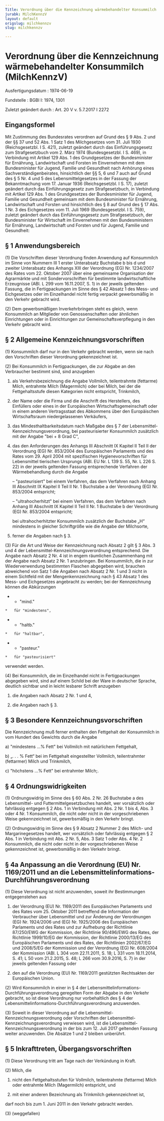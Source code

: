 ```yaml
---
Title: Verordnung über die Kennzeichnung wärmebehandelter Konsummilch
jurabk: MilchKennzV
layout: default
origslug: milchkennzv
slug: milchkennzv

---
```


# Verordnung über die Kennzeichnung wärmebehandelter Konsummilch (MilchKennzV)

Ausfertigungsdatum
:   1974-06-19

Fundstelle
:   BGBl I: 1974, 1301

Zuletzt geändert durch
:   Art. 20 V v. 5.7.2017 I 2272


## Eingangsformel

Mit Zustimmung des Bundesrates verordnen
auf Grund des § 9 Abs. 2 und der §§ 37 und 52 Abs. 1 Satz 1 des Milchgesetzes vom 31. Juli 1930 (Reichsgesetzbl. I S. 421), zuletzt geändert durch das Einführungsgesetz zum Strafgesetzbuch vom 2. März 1974 (Bundesgesetzbl. I S. 469), in Verbindung mit Artikel 129 Abs. 1 des Grundgesetzes der Bundesminister für Ernährung, Landwirtschaft und Forsten im Einvernehmen mit dem Bundesminister für Jugend, Familie und Gesundheit nach Anhörung eines Sachverständigenbeirates,
hinsichtlich der §§ 5, 6 und 7 auch auf Grund des § 5 Nr. 4 und 5 des Lebensmittelgesetzes in der Fassung der Bekanntmachung vom 17. Januar 1936 (Reichsgesetzbl. I S. 17), zuletzt geändert durch das Einführungsgesetz zum Strafgesetzbuch, in Verbindung mit Artikel 129 Abs. 1 des Grundgesetzes der Bundesminister für Jugend, Familie und Gesundheit gemeinsam mit dem Bundesminister für Ernährung, Landwirtschaft und Forsten
und hinsichtlich des § 8 auf Grund des § 17 Abs. 1 Nr. 3 des Eichgesetzes vom 11. Juli 1969 (Bundesgesetzbl. I S. 759), zuletzt geändert durch das Einführungsgesetz zum Strafgesetzbuch, der Bundesminister für Wirtschaft im Einvernehmen mit den Bundesministern für Ernährung, Landwirtschaft und Forsten und für Jugend, Familie und Gesundheit:


## § 1 Anwendungsbereich

(1) Die Vorschriften dieser Verordnung finden Anwendung auf Konsummilch im Sinne von Nummern III 1 erster Unterabsatz Buchstabe b bis d und zweiter Unterabsatz des Anhangs XIII der Verordnung (EG) Nr. 1234/2007 des Rates vom 22. Oktober 2007 über eine gemeinsame Organisation der Agrarmärkte und mit Sondervorschriften für bestimmte landwirtschaftliche Erzeugnisse (ABl. L 299 vom 16.11.2007, S. 1) in der jeweils geltenden Fassung, die in Fertigpackungen im Sinne des § 42 Absatz 1 des Mess- und Eichgesetzes oder im Einzelhandel nicht fertig verpackt gewerbsmäßig in den Verkehr gebracht wird.

(2) Dem gewerbsmäßigen Inverkehrbringen steht es gleich, wenn Konsummilch an Mitglieder von Genossenschaften oder ähnlichen Einrichtungen oder in Einrichtungen zur Gemeinschaftsverpflegung in den Verkehr gebracht wird.


## § 2 Allgemeine Kennzeichnungsvorschriften

(1) Konsummilch darf nur in den Verkehr gebracht werden, wenn sie nach den Vorschriften dieser Verordnung gekennzeichnet ist.

(2) Bei Konsummilch in Fertigpackungen, die zur Abgabe an den Verbraucher bestimmt sind, sind anzugeben

1.  als Verkehrsbezeichnung die Angabe Vollmilch, teilentrahmte (fettarme) Milch, entrahmte Milch (Magermilch) oder bei Milch, bei der die Fettgehaltsstufe diesen Kategorien nicht entspricht, Trinkmilch,


2.  der Name oder die Firma und die Anschrift des Herstellers, des Einfüllers oder eines in der Europäischen Wirtschaftsgemeinschaft oder in einem anderen Vertragsstaat des Abkommens über den Europäischen Wirtschaftsraum niedergelassenen Verkäufers,


3.  das Mindesthaltbarkeitsdatum nach Maßgabe des § 7 der Lebensmittel-Kennzeichnungsverordnung, bei pasteurisierter Konsummilch zusätzlich mit der Angabe "bei + 8
    Grad C",


4.  das den Anforderungen des Anhangs III Abschnitt IX Kapitel II Teil II der Verordnung (EG) Nr. 853/2004 des Europäischen Parlaments und des Rates vom 29. April 2004 mit spezifischen Hygienevorschriften für Lebensmittel tierischen Ursprungs (ABl. EU Nr. L 139 S. 55, Nr. L 226 S. 22) in der jeweils geltenden Fassung entsprechende Verfahren der Wärmebehandlung durch die Angabe

    –   "pasteurisiert" bei einem Verfahren, das dem Verfahren nach Anhang III Abschnitt IX Kapitel II Teil II Nr. 1 Buchstabe a der Verordnung (EG) Nr. 853/2004 entspricht;


    –   "ultrahocherhitzt" bei einem Verfahren, das dem Verfahren nach Anhang III Abschnitt IX Kapitel II Teil II Nr. 1 Buchstabe b der Verordnung (EG) Nr. 853/2004 entspricht;




    bei ultrahocherhitzter Konsummilch zusätzlich der Buchstabe „H“ mindestens in gleicher Schriftgröße wie die Angabe der Milchsorte,


5.  ferner die Angaben nach § 3.




(3) Für die Art und Weise der Kennzeichnung nach Absatz 2 gilt § 3 Abs. 3 und 4 der Lebensmittel-Kennzeichnungsverordnung entsprechend. Die Angabe nach Absatz 2 Nr. 4 ist in engem räumlichen Zusammenhang mit der Angabe nach Absatz 2 Nr. 1 anzubringen. Bei Konsummilch, die in zur Wiederverwendung bestimmten Flaschen abgegeben wird, brauchen abweichend von Satz 1 die Angaben nach Absatz 2 Nr. 1 und 3 nicht in einem Sichtfeld mit der Mengenkennzeichnung nach § 43 Absatz 1 des Mess- und Eichgesetzes angebracht zu werden; bei der Kennzeichnung können die Abkürzungen

*    *   "mind."

    *   für "mindestens",


*    *   "haltb."

    *   für "haltbar",


*    *   "pasteur."

    *   für "pasteurisiert"



verwendet werden.

(4) Bei Konsummilch, die im Einzelhandel nicht in Fertigpackungen abgegeben wird, sind auf einem Schild bei der Ware in deutscher Sprache, deutlich sichtbar und in leicht lesbarer Schrift anzugeben

1.  die Angaben nach Absatz 2 Nr. 1 und 4,


2.  die Angaben nach § 3.





## § 3 Besondere Kennzeichnungsvorschriften

Die Kennzeichnung muß ferner enthalten den Fettgehalt der Konsummilch in vom Hundert des Gewichts durch die Angabe

a)  "mindestens ...% Fett" bei Vollmilch mit natürlichem Fettgehalt,


b)  „. . . % Fett“ bei im Fettgehalt eingestellter Vollmilch, teilentrahmter (fettarmer) Milch und Trinkmilch,


c)  "höchstens ...% Fett" bei entrahmter Milch;.





## § 4 Ordnungswidrigkeiten

(1) Ordnungswidrig im Sinne des § 60 Abs. 2 Nr. 26 Buchstabe a des Lebensmittel- und Futtermittelgesetzbuches handelt, wer vorsätzlich oder fahrlässig entgegen § 2 Abs. 1 in Verbindung mit Abs. 2 Nr. 1 bis 4, Abs. 3 oder 4 Nr. 1 Konsummilch, die nicht oder nicht in der vorgeschriebenen Weise gekennzeichnet ist, gewerbsmäßig in den Verkehr bringt.

(2) Ordnungswidrig im Sinne des § 9 Absatz 2 Nummer 2 des Milch- und Margarinegesetzes handelt, wer vorsätzlich oder fahrlässig entgegen § 2 Abs. 1 in Verbindung mit Abs. 2 Nr. 5, Abs. 3 Satz 1 oder Abs. 4 Nr. 2 Konsummilch, die nicht oder nicht in der vorgeschriebenen Weise gekennzeichnet ist, gewerbsmäßig in den Verkehr bringt.


## § 4a Anpassung an die Verordnung (EU) Nr. 1169/2011 und an die Lebensmittelinformations-Durchführungsverordnung

(1) Diese Verordnung ist nicht anzuwenden, soweit ihr Bestimmungen entgegenstehen aus

1.  der Verordnung (EU) Nr. 1169/2011 des Europäischen Parlaments und des Rates vom 25. Oktober 2011 betreffend die Information der Verbraucher über Lebensmittel und zur Änderung der Verordnungen (EG) Nr. 1924/2006 und (EG) Nr. 1925/2006 des Europäischen Parlaments und des Rates und zur Aufhebung der Richtlinie 87/250/EWG der Kommission, der Richtlinie 90/496/EWG des Rates, der Richtlinie 1999/10/EG der Kommission, der Richtlinie 2000/13/EG des Europäischen Parlaments und des Rates, der Richtlinien 2002/67/EG und 2008/5/EG der Kommission und der Verordnung (EG) Nr. 608/2004 der Kommission (ABl. L 304 vom 22.11.2011, S. 18; L 331 vom 18.11.2014, S. 41; L 50 vom 21.2.2015, S. 48; L 266 vom 30.9.2016, S. 7) in der jeweils geltenden Fassung oder


2.  den auf die Verordnung (EU) Nr. 1169/2011 gestützten Rechtsakten der Europäischen Union.




(2) Wird Konsummilch in einer in § 4 der Lebensmittelinformations-Durchführungsverordnung geregelten Form der Abgabe in den Verkehr gebracht, so ist diese Verordnung nur vorbehaltlich des § 4 der Lebensmittelinformations-Durchführungsverordnung anzuwenden.

(3) Soweit in dieser Verordnung auf die Lebensmittel-Kennzeichnungsverordnung oder Vorschriften der Lebensmittel-Kennzeichnungsverordnung verwiesen wird, ist die Lebensmittel-Kennzeichnungsverordnung in der bis zum 12. Juli 2017 geltenden Fassung weiter anzuwenden. Die Absätze 1 und 2 bleiben unberührt.


## § 5 Inkrafttreten, Übergangsvorschriften

(1) Diese Verordnung tritt am Tage nach der Verkündung in Kraft.

(2) Milch, die

1.  nicht den Fettgehaltsstufen für Vollmilch, teilentrahmte (fettarme) Milch oder entrahmte Milch (Magermilch) entspricht, und


2.  mit einer anderen Bezeichnung als Trinkmilch gekennzeichnet ist,



darf noch bis zum 1. Juni 2011 in den Verkehr gebracht werden.

(3) (weggefallen)

